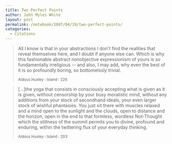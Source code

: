 ```yaml
---
title: Two Perfect Points
author: John Myles White
layout: post
permalink: /notebook/2007/04/19/two-perfect-points/
categories:
  - Citations
---
```


<blockquote>
<p>All I know is that in your abstractions I don't find the realities that reveal themselves here, and I doubt if anyone else can. Which is why this fashionable abstract nonobjective expressionism of yours is so fundamentally irreligious -- and also, I may add, why even the best of it is so profoundly boring, so bottomelssly trivial.</p>

<small>Aldous Huxley : Island : 226</small>
</blockquote>

<blockquote>
<p>[...]the yoga that consists in consciously accepting what is given as it is given, without censorship by your busy moralistic mind, without any additions from your stock of secondhand ideals, your even larger stock of wishful phantasies. You just sit there with muscles relaxed and a mind open to the sunlight and the clouds, open to distance and the horizon, open in the end to that formless, wordless Not-Thought which the stillness of the summit permits you to divine, profound and enduring, within the twittering flux of your everyday thinking.</p>

<small>Aldous Huxley : Island : 203</small>
</blockquote>
